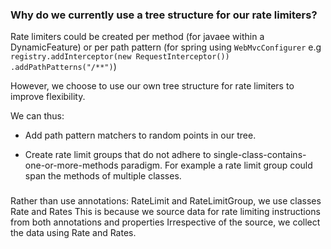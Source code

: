 ### Why do we currently use a tree structure for our rate limiters?

Rate limiters could be created per method (for javaee within a DynamicFeature) or
per path pattern (for spring using `WebMvcConfigurer` e.g `registry.addInterceptor(new RequestInterceptor()) .addPathPatterns("/**")`)

However, we choose to use our own tree structure for rate limiters to improve flexibility.

We can thus:

- Add path pattern matchers to random points in our tree.

- Create rate limit groups that do not adhere to single-class-contains-one-or-more-methods paradigm. 
  For example a rate limit group could span the methods of multiple classes.
  
### 

Rather than use annotations: RateLimit and RateLimitGroup, we use classes Rate and Rates
This is because we source data for rate limiting instructions from both annotations and properties
Irrespective of the source, we collect the data using Rate and Rates.